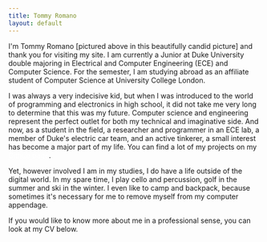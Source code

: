 ```yaml
---
title: Tommy Romano
layout: default
---
```


<!---
About Me
-->

<p>I'm Tommy Romano [pictured above in this beautifully candid picture] and thank you for visiting my site. I am currently a Junior at Duke University double majoring in Electrical and Computer Engineering (ECE) and Computer Science. For the semester, I am studying abroad as an affiliate student of Computer Science at University College London.</p>
<p>I was always a very indecisive kid, but when I was introduced to the world of programming and electronics in high school, it did not take me very long to determine that this was my future. Computer science and engineering represent the perfect outlet for both my technical and imaginative side. And now, as a student in the field, a researcher and programmer in an ECE lab, a member of Duke's electric car team, and an active tinkerer, a small interest has become a major part of my life. You can find a lot of my projects on my <a target="_blank" href="https://github.com/tomrom95" class="regular-link" style="color: #ffffff"><span class="font-semibold">Github page</span></a>.</p>
<p>Yet, however involved I am in my studies, I do have a life outside of the digital world. In my spare time, I play cello and percussion, golf in the summer and ski in the winter. I even like to camp and backpack, because sometimes it's necessary for me to remove myself from my computer appendage.</p>
<p>If you would like to know more about me in a professional sense, you can look at my CV below.</p>
